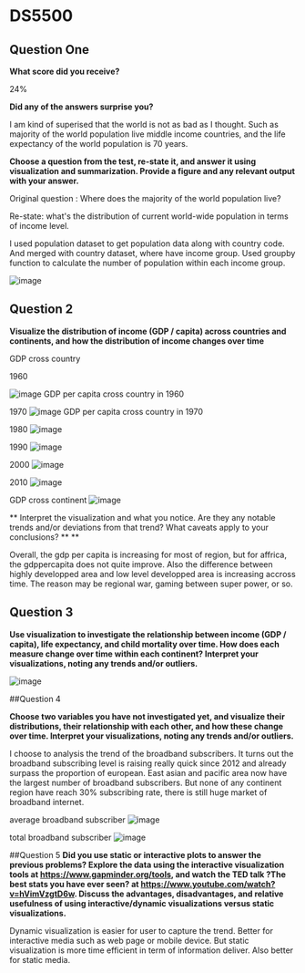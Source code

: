 # DS5500

## Question One

**What score did you receive?**

24%

**Did any of the answers surprise you?**

I am kind of superised that the world is not as bad as I thought. Such as majority of the world population live middle income countries, and the life expectancy of the world population is 70 years. 

**Choose a question from the test, re-state it, and answer it using visualization and summarization. Provide a figure and any relevant output with your answer.**

Original question : Where does the majority of the world population live?

Re-state: what's the distribution of current world-wide population in terms of income level.

I used population dataset to get population data along with country code. And merged with country dataset, where have income group. Used groupby function to calculate the number of population within each income group.

![image](graph/income_distribution.png)

## Question 2

**Visualize the distribution of income (GDP / capita) across countries and continents, and how the distribution
of income changes over time**

GDP cross country

1960

 ![image](https://github.com/tonytontian/DS5500/blob/master/graph/1960gdppercap.png)
GDP per capita cross country in 1960

1970
![image](graph/1960gdppercap.png)
GDP per capita cross country in 1970

1980
![image](graph/1980gdppercap.png)


1990
![image](graph/1990gdppercap.png)


2000
![image](graph/2000gdppercap.png)

2010
![image](graph/2010gdppercap.png)


GDP cross continent
![image](graph/gdp_per_cap_continent.png)



** Interpret the visualization and what you notice. Are they any notable trends and/or deviations from that
trend?  What caveats apply to your conclusions? ** **

Overall, the gdp per capita is increasing for most of region, but for affrica, the gdppercapita does not quite improve. Also the difference between highly developped area and low level developped area is increasing accross time. The reason may be regional war, gaming between super power, or so.

## Question 3
**Use visualization to investigate the relationship between income (GDP / capita), life expectancy, and child
mortality over time. How does each measure change over time within each continent?
Interpret your visualizations, noting any trends and/or outliers.**

![image](graph/gdp_child_life.gif)


##Question 4


**Choose two variables you have not investigated yet, and visualize their distributions, their relationship with
each other, and how these change over time.
Interpret your visualizations, noting any trends and/or outliers.**

I choose to analysis the trend of the broadband subscribers. It turns out the broadband subscribing level is raising really quick since 2012 and already surpass the proportion of european. East asian and pacific area now have the largest number of broadband subscribers. But none of any continent region have reach 30% subscribing rate, there is still huge market of broadband internet.


average broadband subscriber
![image](graph/avg_broadband_subscriber.png)

total broadband subscriber
![image](graph/total_broadband_subscriber.png)


##Question 5
**Did you use static or interactive plots to answer the previous problems?
Explore the data using the interactive visualization tools at https://www.gapminder.org/tools, and watch
the TED talk ?The best stats you have ever seen? at https://www.youtube.com/watch?v=hVimVzgtD6w.
Discuss the advantages, disadvantages, and relative usefulness of using interactive/dynamic visualizations
versus static visualizations.**

Dynamic visualization is easier for user to capture the trend. Better for interactive media such as web page or mobile device.
But static visualization is more time efficient in term of information deliver. Also better for static media.




